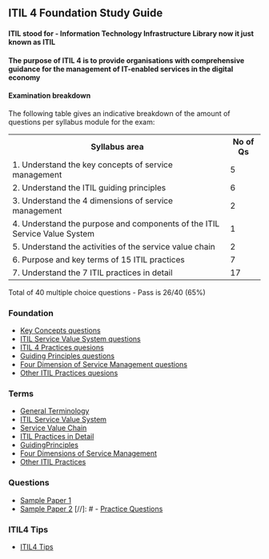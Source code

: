 ## ITIL 4 Foundation Study Guide
#### ITIL stood for - Information Technology Infrastructure Library now it just known as ITIL
#### The purpose of ITIL 4 is to provide organisations with comprehensive guidance for the management of IT-enabled services in the digital economy

#### Examination breakdown
The following table gives an indicative breakdown of the amount of questions per syllabus module for the exam:
 <table>
  <tr>
    <th>Syllabus area</th>
    <th>No of Qs</th>
  </tr>
  <tr>
    <td>1. Understand the key concepts of service management</td>
    <td>5</td>
  </tr>
  <tr>
    <td>2. Understand the ITIL guiding principles</td>
    <td>6</td>
  </tr>
   <tr>
    <td>3. Understand the 4 dimensions of service management</td>
    <td>2</td>
  </tr>
  <tr>
    <td>4. Understand the purpose and components of the ITIL Service Value System</td>
    <td>1</td>
  </tr>
  <tr>
    <td>5. Understand the activities of the service value chain</td>
    <td>2</td>
  </tr>
  <tr>
    <td>6. Purpose and key terms of 15 ITIL practices</td>
    <td>7</td>
  </tr>
  <tr>
    <td>7. Understand the 7 ITIL practices in detail</td>
    <td>17</td>
  </tr>
</table>
Total of 40 multiple choice questions - Pass is 26/40 (65%)

### Foundation 
- [Key Concepts questions](KeyConcepts.md)
- [ITIL Service Value System questions](ITILSVSQuestions.md)
- [ITIL 4 Practices quesions](ITIL4PracticesQuesions.md)
- [Guiding Principles questions](GuidingPrinciplesQuestions.md)
- [Four Dimension of Service Management questions](FourDimensionsOfSMQuestions.md)
- [Other ITIL Practices quesions](OtherITILPracticesQuestions.md)

### Terms
- [General Terminology](GeneralTerminology.md)
- [ITIL Service Value System](ITILServiceValueSystem.md)
- [Service Value Chain](ServiceValueChain.md)
- [ITIL Practices in Detail](ITILPracticesInDetail.md)
- [GuidingPrinciples](GuidingPrinciples.md)
- [Four Dimensions of Service Management](FourDimensionsOfSM.md)
- [Other ITIL Practices](OtherITILPractices.md)

### Questions
- [Sample Paper 1](SamplePaper1.md)
- [Sample Paper 2](SamplePaper2.md)
[//]: # - [Practice Questions](PracticeQuestions.md)

### ITIL4 Tips
- [ITIL4 Tips](ITIL4Tips.md)
